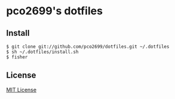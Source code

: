 # pco2699's dotfiles

## Install

```
$ git clone git://github.com/pco2699/dotfiles.git ~/.dotfiles
$ sh ~/.dotfiles/install.sh
$ fisher
```

## License

[MIT License](LICENSE)
